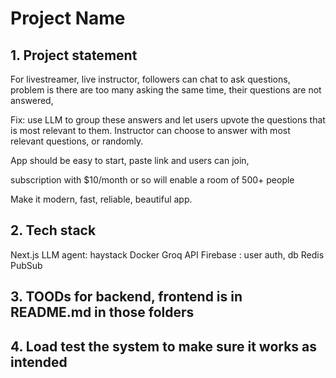 
# Project Name

## 1. Project statement

For livestreamer, live instructor, followers can chat to ask questions, problem is there are too many asking the same time, their questions are not answered, 

Fix: use LLM to group these answers and let users upvote the questions that is most relevant to them. Instructor can choose to answer with most relevant questions, or randomly. 

App should be easy to start, paste link and users can join,

subscription with $10/month or so will enable a room of 500+ people

Make it modern, fast, reliable, beautiful app.

## 2. Tech stack
Next.js
LLM agent: haystack
Docker
Groq API
Firebase : user auth, db 
Redis PubSub

## 3. TOODs for backend, frontend is in README.md in those folders

## 4. Load test the system to make sure it works as intended





